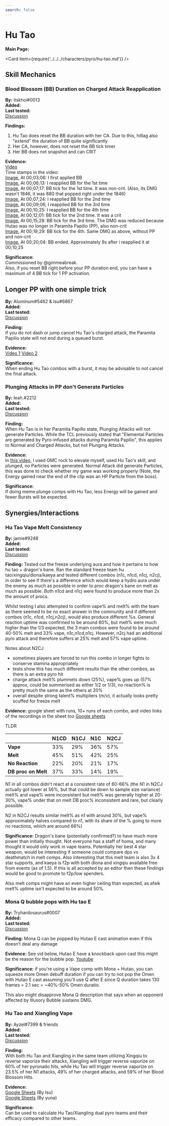 ```yaml
---
search: false
---
```


# Hu Tao

**Main Page:**

<Card item={require('../../../characters/pyro/hu-tao.md')} />

## Skill Mechanics

### Blood Blossom \(BB\) Duration on Charged Attack Reapplication

**By:** itskhoi\#0013  
**Added:** <Version date="2021-05-29" />  
**Last tested:** <VersionHl date="2021-05-29" />  
[Discussion](https://tickets.deeznuts.moe/ticket-archive/attachments_839858127825403904_848324677281251348_transcript-hutao-blood-blossom-duration-on-charge-atk-reapplication.html)

**Findings:**

1. Hu Tao does reset the BB duration with her CA. Due to this, hitlag also "extend" the duration of BB quite significantly
2. Her CA, however, does not reset the BB tick timer
3. Her BB does not snapshot and can CRIT

**Evidence:**  
[Video](https://youtu.be/yrNv3Ovxes4)  
Time stamps in the video:  
[Image.](https://i.imgur.com/c7DzOY8.jpg) At 00;03;06: I first applied BB  
[Image.](https://i.imgur.com/A02CDlE.jpg) At 00;06;13: I reapplied BB for the 1st time  
[Image.](https://i.imgur.com/4oywcDb.jpg) At 00;07;17: BB tick for the 1st time. It was non-crit. \(Also, its DMG wasn't 1846, it was 880 that popped right under the 1846\)  
[Image.](https://i.imgur.com/R4udWmE.jpg) At 00;07;24: I reapplied BB for the 2nd time  
[Image.](https://i.imgur.com/KBWABMa.jpg) At 00;09;06, I reapplied BB for the 3rd time  
[Image.](https://i.imgur.com/YEWeDRO.jpg) At 00;10;25: I reapplied BB for the 4th time  
[Image.](https://i.imgur.com/olENR8F.jpg) At 00;12;01: BB tick for the 2nd time. It was a crit  
[Image.](https://i.imgur.com/UNW3by4.jpg) At 00;15;28: BB tick for the 3rd time. The DMG was reduced because Hutao was no longer in Paramita Papilio \(PP\), also non-crit  
[Image.](https://i.imgur.com/njU9MXZ.jpg) At 00;19;29: BB tick for the 4th. Same DMG as above, without PP and non-crit  
[Image.](https://i.imgur.com/1k15rzd.jpg) At 00;20;04: BB ended. Approximately 9s after i reapplied it at 00;10;25

**Significance:**  
Commissioned by @gimmeabreak.  
Also, if you reset BB right before your PP duration end, you can have a maximum of 4 BB tick for 1 PP activation.

## Longer PP with one simple trick

**By:** Aluminum\#5462 & Isu\#6867  
**Added:** <Version date="2021-08-01" />  
**Last tested:** <VersionHl date="2021-08-01" />  
[Discussion](https://tickets.deeznuts.moe/ticket-archive/attachments_870511694156267581_871411510004559902_transcript-longer-pp-with-one-simple-trick.html)

**Finding:**  
If you do not dash or jump cancel Hu Tao's charged attack, the Paramita Papilio state will not end during a queued burst.

**Evidence:**  
[Video 1](https://youtu.be/q-B5W7Tw4VA) [Video 2](https://www.youtube.com/watch?v=AQdeKmZ2vuY)

**Significance:**  
When ending Hu Tao combos with a burst, it may be advisable to not cancel the final attack.

### Plunging Attacks in PP don't Generate Particles

**By:** Ieah.\#2212  
**Added:** <Version date="2022-02-24" />  
**Last tested:** <VersionHl date="2022-02-24" />  
[Discussion](https://tickets.deeznuts.moe/ticket-archive/attachments_945097851195777054_967849977265139732_transcript-plunge-attacks-in-pp-dont-generate-particles.html)

**Finding:**  
When Hu Tao is in her Paramita Papillo state, Plunging Attacks will not generate Particles. While the TCL previously stated that "Elemental Particles are generated by Pyro-infused attacks during Paramita Papilio", this applies to Normal and Charged Attacks, but not Plunging Attacks.

**Evidence:**  
In [this video](https://imgur.com/a/yCu3mub), I used GMC rock to elevate myself, used Hu Tao's skill, and plunged, no Particles were generated. Normal Attack did generate Particles, this was done to check whether my game was working properly \(Note, the Energy gained near the end of the clip was an HP Particle from the boss\).

**Significance:**  
If doing meme plunge comps with Hu Tao, less Energy will be gained and fewer Bursts will be expected.

## Synergies/Interactions

### Hu Tao Vape Melt Consistency

**By:** jamie\#9248  
**Added:** <Version date="2021-05-25" />  
**Last tested:** <VersionHl date="2021-05-25" />  
[Discussion](https://tickets.deeznuts.moe/ticket-archive/attachments_835296118795534388_846695458117124096_transcript-hu-tao-vape-melt-consistency.html)

**Finding:** Tested out the freeze underlying aura and how it pertains to how hu tao + dragon's bane. Ran the standard freeze team hu tao/xingqiu/diona/kaeya and tested different combos \(n1c, n1cd, n1cj, n2cj\), in order to see if there's a difference which would keep a hydro aura under the enemy as much as possible in order to proc dragon's bane on melt as much as possible. Both n1cd and n1cj were found to produce more than 2x the amount of procs.

Whilst testing I also attempted to confirm vape% and melt% with the team as there seemed to be no exact answer in the community and if different combos \(n1c, n1cd, n1cj,n2cj\), would also produce different %s. General reaction uptime was confirmed to be around 80%, but melt% were much higher than the 1/3 expected, the 3 main combos were found to be around 40-50% melt and 33% vape, n1c,n1cd,n1cj. However, n2cj had an additional pyro attack and therefore suffers at 25% melt and 57% vape uptime.

Notes about N2CJ

* sometimes players are forced to run this combo in longer fights to conserve stamina appropriately
* tests show this has much different results than the other combos, as there is an extra pyro hit
* charge attack melt% plummets down \(25%\), vape% goes up \(57% approx, could be summerised as either 1/2 or 1/3\), no reaction% is pretty much the same as the others at 20%
* overall despite strong talent% multipliers \(m/v\), it actually looks pretty scuffed for freeze melt

**Evidence:** google sheet with runs, 10+ runs of each combo, and video links of the recordings in the sheet too [Google sheets](https://docs.google.com/spreadsheets/d/1W3hYC1tQTwslTZ4YA-1EIHkanCjAve4FqaE1Zuprf-w/edit?usp=sharing)

TLDR

|                     | N1CD | N1CJ | N1C | N2CJ |
| :------------------ | :--- | :--- | :-- | :--- |
| **Vape**            | 33%  | 29%  | 36% | 57%  |
| **Melt**            | 45%  | 51%  | 42% | 25%  |
| **No Reaction**     | 22%  | 20%  | 21% | 17%  |
| **DB proc on Melt** | 37%  | 33%  | 14% | 19%  |

N1 in all combos didn't react at a consistent rate of 60-66% \(the N1 in N2CJ actually got lower at 56%, but that could be down to sample size variance\) melt% and vape% were inconsistent but melt% was generally higher at 20-30%, vape% under that on melt DB proc% inconsistent and rare, but clearly possible.

N2 in N2CJ results similar melt% as n1 with around 30%, but vape% approximately halves compared to n1, with its share of the % going to more no reactions, which are around 66%\)

**Significance:** Dragon's bane \(potentially confirmed?\) to have much more power than initially thought. Not everyone has a staff of homa, and many thought it would only work in vape teams. Potentially her best 4 star weapon, would be interesting if someone could compare dps vs deathmatch in melt comps. Also interesting that this melt team is also 3x 4 star supports, and kaeya is f2p with both diona and xingqiu available free from events \(as of 1.5\). If this is all accepted by an editor then these findings would be good to promote to f2p/low spenders.

Also melt comps might have an even higher ceiling than expected, as afaik melt% uptime isn't expected to be around 50%.

### Mona Q bubble pops with Hu tao E

**By:** Tryhardosaurus\#0007  
**Added:** <Version date="2021-05-25" />  
**Last tested:** <VersionHl date="2021-05-25" />  
[Discussion](https://tickets.deeznuts.moe/ticket-archive/attachments_841629546008018955_846705904598777886_transcript-mona-q-bubble-pops-with-hutao-e-cast.html)

**Finding:** Mona Q can be popped by Hutao E cast animation even if this doesn’t deal any damage

**Evidence:** See vid below, Hutao E have a knockback upon cast this might be the reason for the bubble pop. [Youtube](https://youtu.be/tbSi0AzP0ew)

**Significance:** if you're using a Vape comp with Mona + Hutao, you can squeeze more Omen debuff duration if you can try to not pop the Omen with Hutao E cast assuming you'll use Q after E since Q duration takes 130 frames = 2.1 sec = ~40%-50% Omen duratio.

This also might disapprove Mona Q description that says when an opponent affected by Illusory Bubble sustains DMG.

### Hu Tao and Xiangling Vape

**By:** Ayzel#7399 & friends  
**Added:** <Version date="2021-06-26" />  
**Last tested:** <VersionHl date="2021-06-26" />  
[Discussion](https://tickets.deeznuts.moe/ticket-archive/attachments_845723930978418758_858187557295620126_transcript-hu-tao-xiangling-vape.html)

**Finding:**  
With both Hu Tao and Xiangling in the same team utilizing Xingqiu to reverse vaporize their attacks, Xiangling will trigger reverse vaporize on 60% of her pyronado hits, while Hu Tao will trigger reverse vaporize on 23.5% of her N1 attacks, 49% of her charged attacks, and 59% of her Blood Blossom Hits.

**Evidence:**  
[Google Sheets](https://docs.google.com/spreadsheets/d/1VFR322mzCJSZssFdwu_2QxtgRT0ImcAFcOavEy7aIr4/edit?usp=sharing) (By Isu)  
[Google Sheets](https://docs.google.com/spreadsheets/d/1XvIuPWXsp5f_mJa8lbteBCq6-d-btYxkLBxGMS7YYTE/edit?usp=sharing) (By yuna)

**Significance:**  
Can be used to calculate Hu Tao/Xiangling dual pyro teams and their efficacy compared to other teams.

